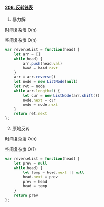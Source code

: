 #### [206. 反转链表](https://leetcode-cn.com/problems/reverse-linked-list/)

1. 暴力解

时间复杂度 O(n)

空间复杂度 O(n)

```js
var reverseList = function(head) {
    let arr = []
    while(head) {
        arr.push(head.val)
        head = head.next
    }
    arr = arr.reverse()
    let node = new ListNode(null)
    let ret = node
    while(arr.length>0) {
        let cur = new ListNode(arr.shift())
        node.next = cur
        node = node.next
    }
    return ret.next
};
```



2. 原地反转

时间复杂度 O(n)

空间复杂度 O(1)

```js
var reverseList = function(head) {
    let prev = null
    while(head) {
        let temp = head.next || null
        head.next = prev
        prev = head
        head = temp
    }
    return prev
};
```

